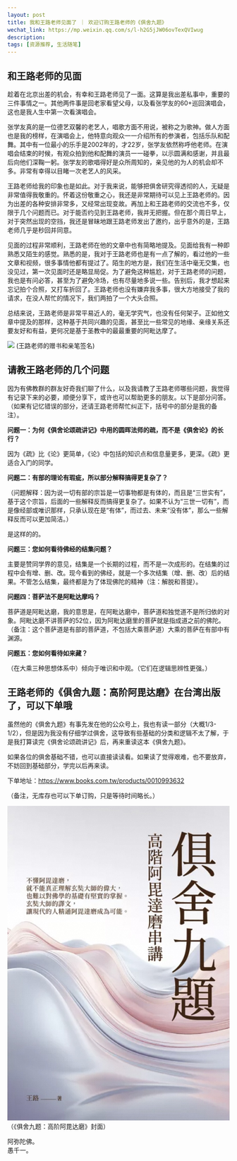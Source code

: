 ```yaml
---
layout: post
title: 我和王路老师见面了 ｜ 欢迎订购王路老师的《俱舍九题》
wechat_link: https://mp.weixin.qq.com/s/l-h2G5jJW06ovTexQVIwug
description: 
tags: [资源推荐, 生活随笔]
---
```


## 和王路老师的见面

趁着在北京出差的机会，有幸和王路老师见了一面。这算是我出差私事中，重要的三件事情之一。其他两件事是回老家看望父母，以及看张学友的60+巡回演唱会，这也是我人生中第一次看演唱会。

张学友真的是一位德艺双馨的老艺人，唱歌方面不用说，被称之为歌神。做人方面也是我的榜样，在演唱会上，他特意向观众一一介绍所有的参演者，包括乐队和配舞。其中有一位最小的乐手是2002年的，才22岁，张学友依然称呼他老师。在演唱会结束的时候，有观众拍到他和配舞的演员一一碰拳，以示圆满和感谢，并且最后向他们深鞠一躬。张学友的歌唱得好是众所周知的，亲见他的为人的机会却不多。非常有幸得以目睹一次老艺人的风采。

王路老师给我的印象也是如此。对于我来说，能够把俱舍研究得透彻的人，无疑是非常值得我敬重的。怀着这份敬重之心，我还是非常期待可以见上王路老师的。因为出差的各种安排非常多，又经常出现变故。再加上和王路老师的交流也不多，仅限于几个问题而已。对于能否约见到王路老师，我并无把握。但在那个周日早上，对于突然出现的空挡，我还是冒昧地跟王路老师发出了邀约，出乎意外的是，王路老师几乎是秒回并同意。

见面的过程非常顺利，王路老师在他的文章中也有简略地提及。见面给我有一种即熟悉又陌生的感觉。熟悉的是，我对于王路老师也是有一点了解的，看过他的一些文章和视频，很多事情他都有提过了。陌生的地方是，我们在生活中毫无交集，也没见过，第一次见面时还是略显局促。为了避免这种尴尬，对于王路老师的问题，我也是有问必答，甚至为了避免冷场，也有尽量地多说一些。告别后，我才想起来忘记拍个合照，又打车折回了。王路老师也没有嫌弃我多事，很大方地接受了我的请求，在没人帮忙的情况下，我们两拍了一个大头合照。

总结来说，王路老师是非常平易近人的，毫无学究气，也没有任何架子。正如他文章中提及的那样，这种基于共同兴趣的见面，甚至比一些常见的地缘、亲缘关系还要友好和有益，更何况是基于圣教中的最最重要的阿毗达摩了。

![](../images/2024-07-25-22-49-27.png)
(王路老师的赠书和亲笔签名)

## 请教王路老师的几个问题

因为有佛教群的群友好奇我们聊了什么，以及我请教了王路老师哪些问题，我觉得有记录下来的必要，顺便分享下，或许也可以帮助更多的朋友。以下是部分问答。（如果有记忆错误的部分，还请王路老师帮忙纠正下，括号中的部分是我的备注）。

**问题一：为何《俱舍论颂疏讲记》中用的圆晖法师的疏，而不是《俱舍论》的长行？**

因为《疏》比《论》更简单，《论》中包括的知识点和信息量更多，更深。《疏》更适合入门的同学。

**问题二：有部的理论有瑕疵，所以部分解释搞得更复杂了？**

（问题解释：因为说一切有部的宗旨是一切事物都是有体的，而且是“三世实有”，基于这个宗旨，后面的一些解释反而搞得更复杂了。如果不认为“三世一切有”，而是像经部或唯识那样，只承认现在是“有体”，而过去、未来“没有体”，那么一些解释反而可以更加简洁。）

是这样的的。

**问题三：您如何看待佛经的结集问题？**

主要是赞同学界的意见，结集是一个长期的过程，而不是一次成形的。在结集的过程中会有增、删、改。现今看到的佛经，就是一个多次结集（增、删、改）后的结果。不管怎么结集，最终都是为了体现佛陀的精神（注：解脱和菩提）。

**问题四：菩萨法不是阿毗达摩吗？**

菩萨道是阿毗达磨，我的意思是，在阿毗达磨中，菩萨道和独觉道不是所归依的对象。阿毗达磨不讲菩萨的52位，因为阿毗达磨里的菩萨就是指成道之前的佛陀。（备注：这个菩萨道是有部的菩萨道，不包括大乘菩萨道）大乘的菩萨在有部中有渊源。

**问题五：您如何看待如来藏？**

（在大乘三种思想体系中）倾向于唯识和中观。（它们在逻辑思辨性更强。）

## 王路老师的《俱舍九题：高阶阿毘达磨》在台湾出版了，可以下单哦

虽然他的《俱舍九题》有事先发在他的公众号上，我也有读一部分（大概1/3-1/2），但是因为我没有仔细学过俱舍，这导致有些基础的分类和逻辑不太了解，于是我打算读完《俱舍论颂疏讲记》后，再来重读这本《俱舍九题》。

如果各位的俱舍基础不错，也可以直接读读看。如果读了觉得艰难，也不要放弃，不妨回到基础部分，学完以后再来读。

下单地址：https://www.books.com.tw/products/0010993632

（备注，无库存也可以下单订购，只是等待时间略长。）

![](../images/2024-07-25-22-47-11.png)
（《俱舍九题：高阶阿毘达磨》封面）

阿弥陀佛。<br>
愚千一。<br>


